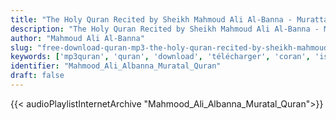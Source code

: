```yaml
---
title: "The Holy Quran Recited by Sheikh Mahmoud Ali Al-Banna - Murattal"
description: "The Holy Quran Recited by Sheikh Mahmoud Ali Al-Banna - Murattal"
author: "Mahmoud Ali Al-Banna"
slug: "free-download-quran-mp3-the-holy-quran-recited-by-sheikh-mahmoud-ali-al-banna---murattal"
keywords: ['mp3quran', 'quran', 'download', 'télécharger', 'coran', 'islam', 'Mahmood', 'Ali', 'Al-banna', 'Albanna', 'محمود', 'علي', 'البنا', 'قرآن', 'مصحف', 'مرتل', 'مجود', 'القرآن', 'الكريم', 'المصحف', 'المرتل', 'المجود', 'إسلام', 'تحميل']
identifier: "Mahmood_Ali_Albanna_Muratal_Quran"
draft: false
---
```


{{< audioPlaylistInternetArchive "Mahmood_Ali_Albanna_Muratal_Quran">}}

